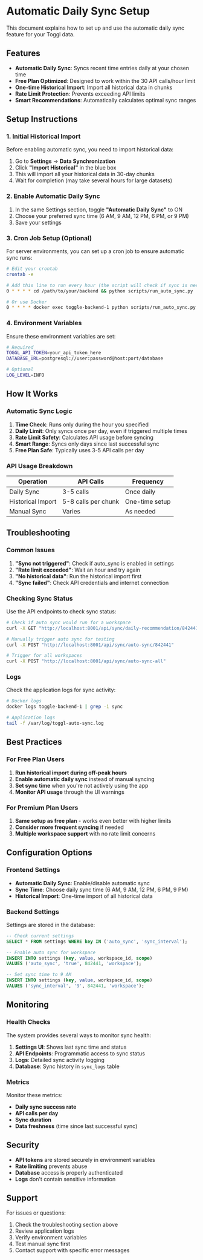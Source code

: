 # Automatic Daily Sync Setup

This document explains how to set up and use the automatic daily sync feature for your Toggl data.

## Features

- **Automatic Daily Sync**: Syncs recent time entries daily at your chosen time
- **Free Plan Optimized**: Designed to work within the 30 API calls/hour limit
- **One-time Historical Import**: Import all historical data in chunks
- **Rate Limit Protection**: Prevents exceeding API limits
- **Smart Recommendations**: Automatically calculates optimal sync ranges

## Setup Instructions

### 1. Initial Historical Import

Before enabling automatic sync, you need to import historical data:

1. Go to **Settings** → **Data Synchronization**
2. Click **"Import Historical"** in the blue box
3. This will import all your historical data in 30-day chunks
4. Wait for completion (may take several hours for large datasets)

### 2. Enable Automatic Daily Sync

1. In the same Settings section, toggle **"Automatic Daily Sync"** to ON
2. Choose your preferred sync time (6 AM, 9 AM, 12 PM, 6 PM, or 9 PM)
3. Save your settings

### 3. Cron Job Setup (Optional)

For server environments, you can set up a cron job to ensure automatic sync runs:

```bash
# Edit your crontab
crontab -e

# Add this line to run every hour (the script will check if sync is needed)
0 * * * * cd /path/to/your/backend && python scripts/run_auto_sync.py

# Or use Docker
0 * * * * docker exec toggle-backend-1 python scripts/run_auto_sync.py
```

### 4. Environment Variables

Ensure these environment variables are set:

```bash
# Required
TOGGL_API_TOKEN=your_api_token_here
DATABASE_URL=postgresql://user:password@host:port/database

# Optional
LOG_LEVEL=INFO
```

## How It Works

### Automatic Sync Logic

1. **Time Check**: Runs only during the hour you specified
2. **Daily Limit**: Only syncs once per day, even if triggered multiple times
3. **Rate Limit Safety**: Calculates API usage before syncing
4. **Smart Range**: Syncs only days since last successful sync
5. **Free Plan Safe**: Typically uses 3-5 API calls per day

### API Usage Breakdown

| Operation | API Calls | Frequency |
|-----------|-----------|-----------|
| Daily Sync | 3-5 calls | Once daily |
| Historical Import | 5-8 calls per chunk | One-time setup |
| Manual Sync | Varies | As needed |

## Troubleshooting

### Common Issues

1. **"Sync not triggered"**: Check if auto_sync is enabled in settings
2. **"Rate limit exceeded"**: Wait an hour and try again
3. **"No historical data"**: Run the historical import first
4. **"Sync failed"**: Check API credentials and internet connection

### Checking Sync Status

Use the API endpoints to check sync status:

```bash
# Check if auto sync would run for a workspace
curl -X GET "http://localhost:8001/api/sync/daily-recommendation/842441"

# Manually trigger auto sync for testing
curl -X POST "http://localhost:8001/api/sync/auto-sync/842441"

# Trigger for all workspaces
curl -X POST "http://localhost:8001/api/sync/auto-sync-all"
```

### Logs

Check the application logs for sync activity:

```bash
# Docker logs
docker logs toggle-backend-1 | grep -i sync

# Application logs
tail -f /var/log/toggl-auto-sync.log
```

## Best Practices

### For Free Plan Users

1. **Run historical import during off-peak hours**
2. **Enable automatic daily sync** instead of manual syncing
3. **Set sync time** when you're not actively using the app
4. **Monitor API usage** through the UI warnings

### For Premium Plan Users

1. **Same setup as free plan** - works even better with higher limits
2. **Consider more frequent syncing** if needed
3. **Multiple workspace support** with no rate limit concerns

## Configuration Options

### Frontend Settings

- **Automatic Daily Sync**: Enable/disable automatic sync
- **Sync Time**: Choose daily sync time (6 AM, 9 AM, 12 PM, 6 PM, 9 PM)
- **Historical Import**: One-time import of all historical data

### Backend Settings

Settings are stored in the database:

```sql
-- Check current settings
SELECT * FROM settings WHERE key IN ('auto_sync', 'sync_interval');

-- Enable auto sync for workspace
INSERT INTO settings (key, value, workspace_id, scope) 
VALUES ('auto_sync', 'true', 842441, 'workspace');

-- Set sync time to 9 AM
INSERT INTO settings (key, value, workspace_id, scope) 
VALUES ('sync_interval', '9', 842441, 'workspace');
```

## Monitoring

### Health Checks

The system provides several ways to monitor sync health:

1. **Settings UI**: Shows last sync time and status
2. **API Endpoints**: Programmatic access to sync status
3. **Logs**: Detailed sync activity logging
4. **Database**: Sync history in `sync_logs` table

### Metrics

Monitor these metrics:

- **Daily sync success rate**
- **API calls per day**
- **Sync duration**
- **Data freshness** (time since last successful sync)

## Security

- **API tokens** are stored securely in environment variables
- **Rate limiting** prevents abuse
- **Database** access is properly authenticated
- **Logs** don't contain sensitive information

## Support

For issues or questions:

1. Check the troubleshooting section above
2. Review application logs
3. Verify environment variables
4. Test manual sync first
5. Contact support with specific error messages 